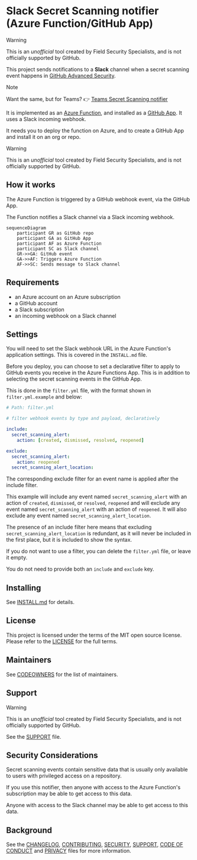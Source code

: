 # Slack Secret Scanning notifier (Azure Function/GitHub App)

> [!WARNING]
> This is an _unofficial_ tool created by Field Security Specialists, and is not officially supported by GitHub.

This project sends notifications to a **Slack** channel when a secret scanning event happens in [GitHub Advanced Security](https://docs.github.com/en/enterprise-cloud@latest/get-started/learning-about-github/about-github-advanced-security).

> [!NOTE]
> Want the same, but for Teams? 👉 [Teams Secret Scanning notifier](https://github.com/advanced-security/teams-secret-scanning-notifier-azure-function)

It is implemented as an [Azure Function](https://learn.microsoft.com/en-us/azure/azure-functions/), and installed as a [GitHub App](https://docs.github.com/en/apps). It uses a Slack incoming webhook.

It needs you to deploy the function on Azure, and to create a GitHub App and install it on an org or repo.

> [!WARNING]
> This is an _unofficial_ tool created by Field Security Specialists, and is not officially supported by GitHub.

## How it works

The Azure Function is triggered by a GitHub webhook event, via the GitHub App.

The Function notifies a Slack channel via a Slack incoming webhook.

```mermaid
sequenceDiagram
    participant GR as GitHub repo
    participant GA as GitHub App
    participant AF as Azure Function
    participant SC as Slack channel
    GR->>GA: GitHub event
    GA->>AF: Triggers Azure Function
    AF->>SC: Sends message to Slack channel
```

## Requirements

- an Azure account on an Azure subscription
- a GitHub account
- a Slack subscription
- an incoming webhook on a Slack channel

## Settings

You will need to set the Slack webhook URL in the Azure Function's application settings. This is covered in the `INSTALL.md` file.

Before you deploy, you can choose to set a declarative filter to apply to GitHub events you receive in the Azure Functions App. This is in addition to selecting the secret scanning events in the GitHub App.

This is done in the `filter.yml` file, with the format shown in `filter.yml.example` and below:

```yaml
# Path: filter.yml

# filter webhook events by type and payload, declaratively

include:
  secret_scanning_alert:
    action: [created, dismissed, resolved, reopened]

exclude:
  secret_scanning_alert:
    action: reopened
  secret_scanning_alert_location:

```

The corresponding exclude filter for an event name is applied after the include filter.

This example will include any event named `secret_scanning_alert` with an action of `created`, `dismissed`, or `resolved`, `reopened` and will exclude any event named `secret_scanning_alert` with an action of `reopened`. It will also exclude any event named `secret_scanning_alert_location`.

The presence of an include filter here means that excluding `secret_scanning_alert_location` is redundant, as it will never be included in the first place, but it is included to show the syntax.

If you do not want to use a filter, you can delete the `filter.yml` file, or leave it empty.

You do not need to provide both an `include` and `exclude` key.

## Installing

See [INSTALL.md](INSTALL.md) for details.

## License

This project is licensed under the terms of the MIT open source license. Please refer to the [LICENSE](LICENSE) for the full terms.

## Maintainers

See [CODEOWNERS](CODEOWNERS) for the list of maintainers.

## Support

> [!WARNING]
> This is an _unofficial_ tool created by Field Security Specialists, and is not officially supported by GitHub.

See the [SUPPORT](SUPPORT.md) file.

## Security Considerations

Secret scanning events contain sensitive data that is usually only available to users with privileged access on a repository.

If you use this notifier, then anyone with access to the Azure Function's subscription may be able to get access to this data.

Anyone with access to the Slack channel may be able to get access to this data.

## Background

See the [CHANGELOG](CHANGELOG.md), [CONTRIBUTING](CONTRIBUTING.md), [SECURITY](SECURITY.md), [SUPPORT](SUPPORT.md), [CODE OF CONDUCT](CODE_OF_CONDUCT.md) and [PRIVACY](PRIVACY.md) files for more information.
